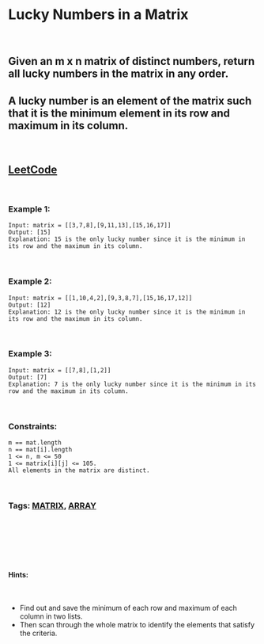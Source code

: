 # Lucky Numbers in a Matrix

<br>

## Given an m x n matrix of distinct numbers, return all lucky numbers in the matrix in any order.

## A lucky number is an element of the matrix such that it is the minimum element in its row and maximum in its column.

<br>

## [LeetCode](https://leetcode.com/problems/lucky-numbers-in-a-matrix/)

<br>

### Example 1:
```
Input: matrix = [[3,7,8],[9,11,13],[15,16,17]]
Output: [15]
Explanation: 15 is the only lucky number since it is the minimum in its row and the maximum in its column.
```
<br>

### Example 2:
```
Input: matrix = [[1,10,4,2],[9,3,8,7],[15,16,17,12]]
Output: [12]
Explanation: 12 is the only lucky number since it is the minimum in its row and the maximum in its column.
```
<br>

### Example 3:
```
Input: matrix = [[7,8],[1,2]]
Output: [7]
Explanation: 7 is the only lucky number since it is the minimum in its row and the maximum in its column.
```

<br>

### Constraints:
```
m == mat.length
n == mat[i].length
1 <= n, m <= 50
1 <= matrix[i][j] <= 105.
All elements in the matrix are distinct.
```

<br>

### Tags: [MATRIX](https://leetcode.com/tag/matrix/), [ARRAY](https://leetcode.com/tag/array/)

<br>
<br>
<br>
<br>
<br>

#### Hints: 

<br>

- Find out and save the minimum of each row and maximum of each column in two lists.
- Then scan through the whole matrix to identify the elements that satisfy the criteria.